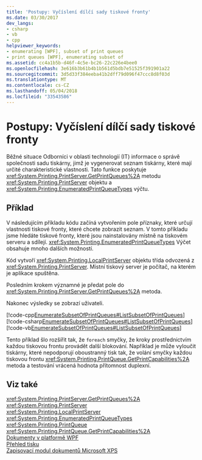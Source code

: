 ```yaml
---
title: 'Postupy: Vyčíslení dílčí sady tiskové fronty'
ms.date: 03/30/2017
dev_langs:
- csharp
- vb
- cpp
helpviewer_keywords:
- enumerating [WPF], subset of print queues
- print queues [WPF], enumerating subset of
ms.assetid: cc4a1b5b-d46f-4c5e-bc26-22c226e4bee0
ms.openlocfilehash: 3e616b3b61b4b1b561d5bdb7e51525f391901a22
ms.sourcegitcommit: 3d5d33f384eeba41b2dff79d096f47ccc8d8f03d
ms.translationtype: MT
ms.contentlocale: cs-CZ
ms.lasthandoff: 05/04/2018
ms.locfileid: "33543586"
---
```

# <a name="how-to-enumerate-a-subset-of-print-queues"></a>Postupy: Vyčíslení dílčí sady tiskové fronty
Běžné situace Odborníci v oblasti technologií (IT) informace o správě společnosti sadu tiskárny, jimž je vygenerovat seznam tiskárny, které mají určité charakteristické vlastnosti. Tato funkce poskytuje <xref:System.Printing.PrintServer.GetPrintQueues%2A> metodu <xref:System.Printing.PrintServer> objektu a <xref:System.Printing.EnumeratedPrintQueueTypes> výčtu.  
  
## <a name="example"></a>Příklad  
 V následujícím příkladu kódu začíná vytvořením pole příznaky, které určují vlastnosti tiskové fronty, které chcete zobrazit seznam. V tomto příkladu jsme hledáte tiskové fronty, které jsou nainstalovány místně na tiskovém serveru a sdílejí. <xref:System.Printing.EnumeratedPrintQueueTypes> Výčet obsahuje mnoho dalších možností.  
  
 Kód vytvoří <xref:System.Printing.LocalPrintServer> objektu třída odvozená z <xref:System.Printing.PrintServer>. Místní tiskový server je počítač, na kterém je aplikace spuštěna.  
  
 Posledním krokem významné je předat pole do <xref:System.Printing.PrintServer.GetPrintQueues%2A> metoda.  
  
 Nakonec výsledky se zobrazí uživateli.  
  
 [!code-cpp[EnumerateSubsetOfPrintQueues#ListSubsetOfPrintQueues](../../../../samples/snippets/cpp/VS_Snippets_Wpf/EnumerateSubsetOfPrintQueues/CPP/Program.cpp#listsubsetofprintqueues)]
 [!code-csharp[EnumerateSubsetOfPrintQueues#ListSubsetOfPrintQueues](../../../../samples/snippets/csharp/VS_Snippets_Wpf/EnumerateSubsetOfPrintQueues/CSharp/Program.cs#listsubsetofprintqueues)]
 [!code-vb[EnumerateSubsetOfPrintQueues#ListSubsetOfPrintQueues](../../../../samples/snippets/visualbasic/VS_Snippets_Wpf/EnumerateSubsetOfPrintQueues/visualbasic/program.vb#listsubsetofprintqueues)]  
  
 Tento příklad šlo rozšířit tak, že `foreach` smyčky, že kroky prostřednictvím každou tiskovou frontu provádět další blokování. Například je může vyloučit tiskárny, které nepodporují oboustranný tisk tak, že volání smyčky každou tiskovou frontu <xref:System.Printing.PrintQueue.GetPrintCapabilities%2A> metoda a testování vrácená hodnota přítomnost duplexní.  
  
## <a name="see-also"></a>Viz také  
 <xref:System.Printing.PrintServer.GetPrintQueues%2A>  
 <xref:System.Printing.PrintServer>  
 <xref:System.Printing.LocalPrintServer>  
 <xref:System.Printing.EnumeratedPrintQueueTypes>  
 <xref:System.Printing.PrintQueue>  
 <xref:System.Printing.PrintQueue.GetPrintCapabilities%2A>  
 [Dokumenty v platformě WPF](../../../../docs/framework/wpf/advanced/documents-in-wpf.md)  
 [Přehled tisku](../../../../docs/framework/wpf/advanced/printing-overview.md)  
 [Zapisovací modul dokumentů Microsoft XPS](http://go.microsoft.com/fwlink/?LinkId=147319)
